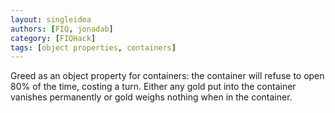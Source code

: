```yaml
---
layout: singleidea
authors: [FIQ, jonadab]
category: [FIQHack]
tags: [object properties, containers]
---
```

Greed as an object property for containers: the container will refuse to open 80% of the time, costing a turn. Either any gold put into the container vanishes permanently or gold weighs nothing when in the container.
